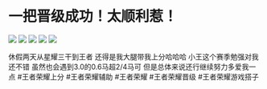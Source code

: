 # 一把晋级成功！太顺利惹！

![](img/ff6de97f-dacb-4437-b4ca-678924350707.jpg)
![](img/9a524a3f-c819-4e99-8a4f-3cf86bb1d71e.jpg)
![](img/be837b23-6c6a-4d52-af33-33822cd6c1a1.jpg)
![](img/166eeb20-6ad1-4938-bff3-9b88395d3ef6.jpg)
![](img/a17ba83a-60fe-42bd-86f0-661cea7dd05f.jpg)

休假两天从星耀三干到王者
还得是我大腿带我上分哈哈哈
小王这个赛季勉强对我还不错
虽然也会遇到3.0的0.6马超2/4马可
但是总体来说还行继续努力多爱我一点
#王者荣耀上分 #王者荣耀辅助 #王者荣耀 #王者荣耀晋级 #王者荣耀游戏搭子